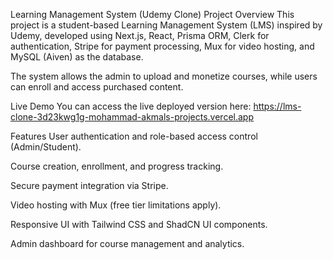 Learning Management System (Udemy Clone)
Project Overview
This project is a student-based Learning Management System (LMS) inspired by Udemy, developed using Next.js, React, Prisma ORM, Clerk for authentication, Stripe for payment processing, Mux for video hosting, and MySQL (Aiven) as the database.

The system allows the admin to upload and monetize courses, while users can enroll and access purchased content.

Live Demo
You can access the live deployed version here:
https://lms-clone-3d23kwg1g-mohammad-akmals-projects.vercel.app

Features
User authentication and role-based access control (Admin/Student).

Course creation, enrollment, and progress tracking.

Secure payment integration via Stripe.

Video hosting with Mux (free tier limitations apply).

Responsive UI with Tailwind CSS and ShadCN UI components.

Admin dashboard for course management and analytics.
